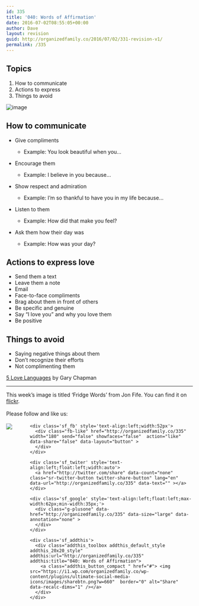 ```yaml
---
id: 335
title: '040: Words of Affirmation'
date: 2016-07-02T08:55:05+00:00
author: Dave
layout: revision
guid: http://organizedfamily.co/2016/07/02/331-revision-v1/
permalink: /335
---
```

## Topics

  1. How to communicate 
  2. Actions to express
  3. Things to avoid

<img src="https://i1.wp.com/organizedfamily.co/wp-content/uploads/2016/07/words.jpg?w=660" alt="image" data-recalc-dims="1" /> 

## How to communicate

  * Give compliments 
      * Example: You look beautiful when you&#8230;
  * Encourage them 
      * Example: I believe in you because&#8230;

  * Show respect and admiration
    
      * Example: I&#8217;m so thankful to have you in my life because&#8230;

  * Listen to them
    
      * Example: How did that make you feel?

  * Ask them how their day was
    
      * Example: How was your day?

## Actions to express love

  * Send them a text
  * Leave them a note
  * Email
  * Face-to-face compliments
  * Brag about them in front of others
  * Be specific and genuine
  * Say &#8220;I love you&#8221; and why you love them
  * Be positive

## Things to avoid

  * Saying negative things about them
  * Don&#8217;t recognize their efforts 
  * Not complimenting them

[5 Love Languages](http://www.5lovelanguages.com/) by Gary Chapman

* * *

This week&#8217;s image is titled &#8216;Fridge Words&#8217; from Jon Fife. You can find it on [flickr](https://www.flickr.com/photos/good-karma/405077721).

<div class='sfsi_Sicons' style='width: 100%; display: inline-block; vertical-align: middle; text-align:left'>
  <div style='margin:0px 8px 0px 0px; line-height: 24px'>
    <span>Please follow and like us:</span>
  </div>
  
  <div class='sfsi_socialwpr'>
    <div class='sf_subscrbe' style='text-align:left;float:left;width:64px'>
      <a href="http://www.specificfeeds.com/widget/emailsubscribe/MTc5ODgx/OA==/" target="_blank"><img src="https://i2.wp.com/organizedfamily.co/wp-content/plugins/ultimate-social-media-icons/images/follow_subscribe.png?w=660" data-recalc-dims="1" /></a>
    </div>
    
    <div class='sf_fb' style='text-align:left;width:52px'>
      <div class="fb-like" href="http://organizedfamily.co/335" width="180" send="false" showfaces="false"  action="like" data-share="false" data-layout="button" >
      </div>
    </div>
    
    <div class='sf_twiter' style='text-align:left;float:left;width:auto'>
      <a href="http://twitter.com/share" data-count="none" class="sr-twitter-button twitter-share-button" lang="en" data-url="http://organizedfamily.co/335" data-text="" ></a>
    </div>
    
    <div class='sf_google' style='text-align:left;float:left;max-width:62px;min-width:35px;'>
      <div class="g-plusone" data-href="http://organizedfamily.co/335" data-size="large" data-annotation="none" >
      </div>
    </div>
    
    <div class='sf_addthis'>
      <div class="addthis_toolbox addthis_default_style addthis_20x20_style" addthis:url="http://organizedfamily.co/335" addthis:title="040: Words of Affirmation">
        <a class="addthis_button_compact " href="#"> <img src="https://i1.wp.com/organizedfamily.co/wp-content/plugins/ultimate-social-media-icons/images/sharebtn.png?w=660"  border="0" alt="Share" data-recalc-dims="1" /></a>
      </div>
    </div>
  </div>
</div>